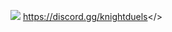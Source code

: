 ![](https://cdn.discordapp.com/attachments/1109506734470467707/1132334515193401395/Schermafbeelding_2023-07-22_173231.png)     <a id="Click here to join our discord!">https://discord.gg/knightduels</>                                                         
